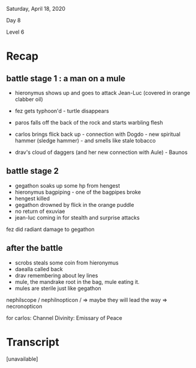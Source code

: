 Saturday, April 18, 2020

Day 8

Level 6

# Recap

## battle stage 1 : a man on a mule

- hieronymus shows up and goes to attack Jean-Luc (covered in orange clabber oil)

- fez gets typhoon'd - turtle disappears

    <!-- -->

- paros falls off the back of the rock and starts warbling flesh

- carlos brings flick back up - connection with Dogdo - new spiritual hammer (sledge hammer) - and smells like stale tobacco

    <!-- -->

- drav's cloud of daggers (and her new connection with Aule) - Baunos


<!-- -->

<!-- -->

## battle stage 2

- gegathon soaks up some hp from hengest
- hieronymus bagpiping - one of the bagpipes broke
- hengest killed
- gegathon drowned by flick in the orange puddle
- no return of exuviae
- jean-luc coming in for stealth and surprise attacks

<!-- -->

<!-- -->

fez did radiant damage to gegathon

## after the battle

- scrobs steals some coin from hieronymus
- daealla called back
- drav remembering about ley lines
- mule, the mandrake root in the bag, mule eating it.
- mules are sterile just like gegathon

<!-- -->

<!-- -->

nephilscope / nephilnopticon / => maybe they will lead the way => necronopticon

for carlos: Channel Divinity: Emissary of Peace

# Transcript

[unavailable]

